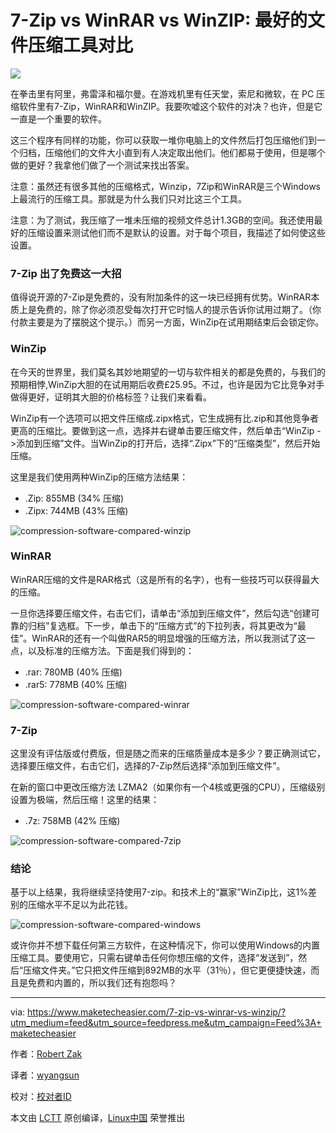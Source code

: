 7-Zip vs WinRAR vs WinZIP: 最好的文件压缩工具对比
==================

![](https://maketecheasier-2d0f.kxcdn.com/assets/uploads/2016/10/best-file-compression.jpg)

在拳击里有阿里，弗雷泽和福尔曼。在游戏机里有任天堂，索尼和微软，在 PC 压缩软件里有7-Zip，WinRAR和WinZIP。我要吹嘘这个软件的对决？也许，但是它一直是一个重要的软件。

这三个程序有同样的功能，你可以获取一堆你电脑上的文件然后打包压缩他们到一个归档，压缩他们的文件大小直到有人决定取出他们。他们都易于使用，但是哪个做的更好？我拿他们做了一个测试来找出答案。

注意：虽然还有很多其他的压缩格式，Winzip，7Zip和WinRAR是三个Windows上最流行的压缩工具。那就是为什么我们只对比这三个工具。

注意：为了测试，我压缩了一堆未压缩的视频文件总计1.3GB的空间。我还使用最好的压缩设置来测试他们而不是默认的设置。对于每个项目，我描述了如何使这些设置。

### 7-Zip 出了免费这一大招

值得说开源的7-Zip是免费的，没有附加条件的这一块已经拥有优势。WinRAR本质上是免费的，除了你必须忍受每次打开它时恼人的提示告诉你试用过期了。（你付款主要是为了摆脱这个提示。）而另一方面，WinZip在试用期结束后会锁定你。

### WinZip

在今天的世界里，我们莫名其妙地期望的一切与软件相关的都是免费的，与我们的预期相悖,WinZip大胆的在试用期后收费£25.95。不过，也许是因为它比竞争对手做得更好，证明其大胆的价格标签？让我们来看看。

WinZip有一个选项可以把文件压缩成.zipx格式，它生成拥有比.zip和其他竞争者更高的压缩比。要做到这一点，选择并右键单击要压缩文件，然后单击“WinZip - >添加到压缩”文件。当WinZip的打开后，选择“.Zipx”下的“压缩类型”，然后开始压缩。

这里是我们使用两种WinZip的压缩方法结果：

*   .Zip: 855MB (34% 压缩)
*   .Zipx: 744MB (43% 压缩)

![compression-software-compared-winzip](https://maketecheasier-2d0f.kxcdn.com/assets/uploads/2016/10/compression-software-compared-winzip.png)

### WinRAR

WinRAR压缩的文件是RAR格式（这是所有的名字），也有一些技巧可以获得最大的压缩。

一旦你选择要压缩文件，右击它们，请单击“添加到压缩文件”，然后勾选“创建可靠的归档”复选框。下一步，单击下的“压缩方式”的下拉列表，将其更改为“最佳”。WinRAR的还有一个叫做RAR5的明显增强的压缩方法，所以我测试了这一点，以及标准的压缩方法。下面是我们得到的：

*   .rar: 780MB (40% 压缩)
*   .rar5: 778MB (40% 压缩)

![compression-software-compared-winrar](https://maketecheasier-2d0f.kxcdn.com/assets/uploads/2016/10/compression-software-compared-winrar.png)

### 7-Zip

这里没有评估版或付费版，但是随之而来的压缩质量成本是多少？要正确测试它，选择要压缩文件，右击它们，选择的7-Zip然后选择“添加到压缩文件”。

在新的窗口中更改压缩方法 LZMA2（如果你有一个4核或更强的CPU），压缩级别设置为极端，然后压缩！这里的结果：


*   .7z: 758MB (42% 压缩)

![compression-software-compared-7zip](https://maketecheasier-2d0f.kxcdn.com/assets/uploads/2016/10/compression-software-compared-7zip.png)

### 结论

基于以上结果，我将继续坚持使用7-zip。和技术上的“赢家”WinZip比，这1%差别的压缩水平不足以为此花钱。

![compression-software-compared-windows](https://maketecheasier-2d0f.kxcdn.com/assets/uploads/2016/10/compression-software-compared-windows.png)

或许你并不想下载任何第三方软件，在这种情况下，你可以使用Windows的内置压缩工具。要使用它，只需右键单击任何你想压缩的文件，选择“发送到”，然后“压缩文件夹。”它只把文件压缩到892MB的水平（31％），但它更便捷快速，而且是免费和内置的，所以我们还有抱怨吗？

--------------------------------------------------------------------------------

via: https://www.maketecheasier.com/7-zip-vs-winrar-vs-winzip/?utm_medium=feed&utm_source=feedpress.me&utm_campaign=Feed%3A+maketecheasier

作者：[Robert Zak][a]

译者：[wyangsun](https://github.com/wyangsun)

校对：[校对者ID](https://github.com/校对者ID)

本文由 [LCTT](https://github.com/LCTT/TranslateProject) 原创编译，[Linux中国](https://linux.cn/) 荣誉推出

[a]: https://www.maketecheasier.com/author/robzak/
